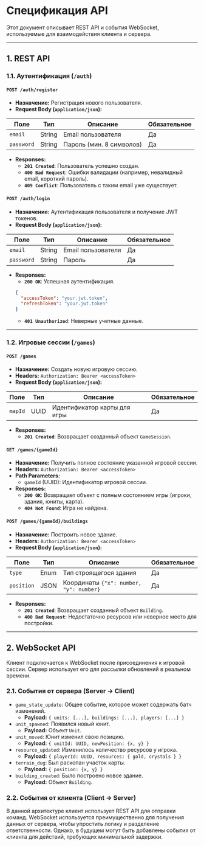 # Спецификация API

Этот документ описывает REST API и события WebSocket, используемые для взаимодействия клиента и сервера.

---

## 1. REST API

### 1.1. Аутентификация (`/auth`)

#### `POST /auth/register`

-   **Назначение:** Регистрация нового пользователя.
-   **Request Body (`application/json`):**

| Поле | Тип | Описание | Обязательное |
| --- | --- | --- | --- |
| `email` | String | Email пользователя | Да |
| `password`| String | Пароль (мин. 8 символов) | Да |

-   **Responses:**
    -   **`201 Created`**: Пользователь успешно создан.
    -   **`400 Bad Request`**: Ошибки валидации (например, невалидный email, короткий пароль).
    -   **`409 Conflict`**: Пользователь с таким email уже существует.

#### `POST /auth/login`

-   **Назначение:** Аутентификация пользователя и получение JWT токенов.
-   **Request Body (`application/json`):**

| Поле | Тип | Описание | Обязательное |
| --- | --- | --- | --- |
| `email` | String | Email пользователя | Да |
| `password`| String | Пароль | Да |

-   **Responses:**
    -   **`200 OK`**: Успешная аутентификация.
      ```json
      {
        "accessToken": "your.jwt.token",
        "refreshToken": "your.jwt.token"
      }
      ```
    -   **`401 Unauthorized`**: Неверные учетные данные.

---

### 1.2. Игровые сессии (`/games`)

#### `POST /games`

-   **Назначение:** Создать новую игровую сессию.
-   **Headers:** `Authorization: Bearer <accessToken>`
-   **Request Body (`application/json`):**

| Поле | Тип | Описание | Обязательное |
| --- | --- | --- | --- |
| `mapId` | UUID | Идентификатор карты для игры | Да |

-   **Responses:**
    -   **`201 Created`**: Возвращает созданный объект `GameSession`.

#### `GET /games/{gameId}`

-   **Назначение:** Получить полное состояние указанной игровой сессии.
-   **Headers:** `Authorization: Bearer <accessToken>`
-   **Path Parameters:**
    -   `gameId` (UUID): Идентификатор игровой сессии.
-   **Responses:**
    -   **`200 OK`**: Возвращает объект с полным состоянием игры (игроки, здания, юниты, карта).
    -   **`404 Not Found`**: Игра не найдена.

#### `POST /games/{gameId}/buildings`

-   **Назначение:** Построить новое здание.
-   **Headers:** `Authorization: Bearer <accessToken>`
-   **Request Body (`application/json`):**

| Поле | Тип | Описание | Обязательное |
| --- | --- | --- | --- |
| `type` | Enum | Тип строящегося здания | Да |
| `position`| JSON | Координаты `{"x": number, "y": number}` | Да |

-   **Responses:**
    -   **`201 Created`**: Возвращает созданный объект `Building`.
    -   **`400 Bad Request`**: Недостаточно ресурсов или неверное место для постройки.

---

## 2. WebSocket API

Клиент подключается к WebSocket после присоединения к игровой сессии. Сервер использует его для рассылки обновлений в реальном времени.

### 2.1. События от сервера (Server -> Client)

-   `game_state_update`: Общее событие, которое может содержать батч изменений.
    -   **Payload:** `{ units: [...], buildings: [...], players: [...] }`
-   `unit_spawned`: Появился новый юнит.
    -   **Payload:** Объект `Unit`.
-   `unit_moved`: Юнит изменил свою позицию.
    -   **Payload:** `{ unitId: UUID, newPosition: {x, y} }`
-   `resource_updated`: Изменилось количество ресурсов у игрока.
    -   **Payload:** `{ playerId: UUID, resources: { gold, crystals } }`
-   `terrain_dug`: Был раскопан участок карты.
    -   **Payload:** `{ position: {x, y} }`
-   `building_created`: Было построено новое здание.
    -   **Payload:** Объект `Building`.

### 2.2. События от клиента (Client -> Server)

В данной архитектуре клиент использует REST API для отправки команд. WebSocket используется преимущественно для получения данных от сервера, чтобы упростить логику и разделение ответственности. Однако, в будущем могут быть добавлены события от клиента для действий, требующих минимальной задержки.